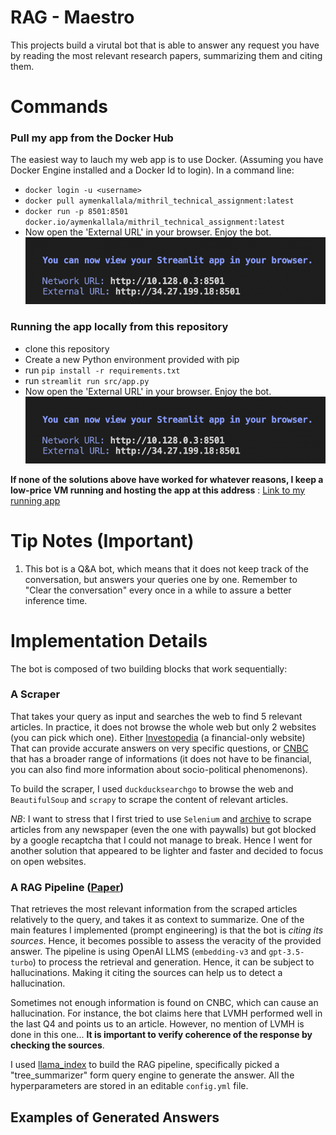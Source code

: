 # RAG - Maestro 
This projects build a virutal bot that is able to answer any request you have by reading the most relevant research papers, summarizing them and citing them.

# Commands

### Pull my app from the Docker Hub
The easiest way to lauch my web app is to use Docker. (Assuming you have Docker Engine installed and a Docker Id to login).
In a command line:

- `docker login -u <username>`
- `docker pull aymenkallala/mithril_technical_assignment:latest`
- `docker run -p 8501:8501 docker.io/aymenkallala/mithril_technical_assignment:latest`
- Now open the 'External URL' in your browser. Enjoy the bot.
![Alt text](images/streamlit_app.png)

### Running the app locally from this repository
- clone this repository
- Create a new Python environment provided with pip
- run `pip install -r requirements.txt`
- run `streamlit run src/app.py`
- Now open the 'External URL' in your browser. Enjoy the bot.
![Alt text](images/streamlit_app.png)


**If none of the solutions above have worked for whatever reasons, I keep a low-price VM running and hosting the app at this address** : [Link to my running app](http://34.27.199.18:8501)

# Tip Notes (Important)


1. This bot is a Q&A bot, which means that it does not keep track of the conversation, but answers your queries one by one. Remember to "Clear the conversation" every once in a while to assure a better inference time.



# Implementation Details

The bot is composed of two building blocks that work sequentially:

### A Scraper

That takes your query as input and searches the web to find 5 relevant articles. In practice, it does not browse the whole web but only 2 websites (you can pick which one). Either [Investopedia](https://www.investopedia.com/) (a financial-only website) That can provide accurate answers on very specific questions, or [CNBC](https://www.cnbc.com/) that has a broader range of informations (it does not have to be financial, you can also find more information about socio-political phenomenons).

To build the scraper, I used `duckducksearchgo` to browse the web and `BeautifulSoup` and `scrapy` to scrape the content of relevant articles.

*NB*: I want to stress that I first tried to use `Selenium` and [archive](https://www.archive.is/) to scrape articles from any newspaper (even the one with paywalls) but got blocked by a google recaptcha that I could not manage to break. Hence I went for another solution that appeared to be lighter and faster and decided to focus on open websites.


### A RAG Pipeline ([Paper](https://arxiv.org/pdf/2005.11401.pdf))

That retrieves the most relevant information from the scraped articles relatively to the query, and takes it as context to summarize. One of the main features I implemented (prompt engineering) is that the bot is *citing its sources*. Hence, it becomes possible to assess the veracity of the provided answer. The pipeline is using OpenAI LLMS (`embedding-v3` and `gpt-3.5-turbo`) to process the retrieval and generation. Hence, it can be subject to hallucinations. Making it citing the sources can help us to detect a hallucination.

Sometimes not enough information is found on CNBC, which can cause an hallucination. For instance, the bot claims here that LVMH performed well in the last Q4 and points us to an article. However, no mention of LVMH is done in this one... **It is important to verify coherence of the response by checking the sources**.


I used [llama_index]( https://docs.llamaindex.ai/en/stable/) to build the RAG pipeline, specifically picked a "tree_summarizer" form query engine to generate the answer. All the hyperparameters are stored in an editable `config.yml` file.



## Examples of Generated Answers
